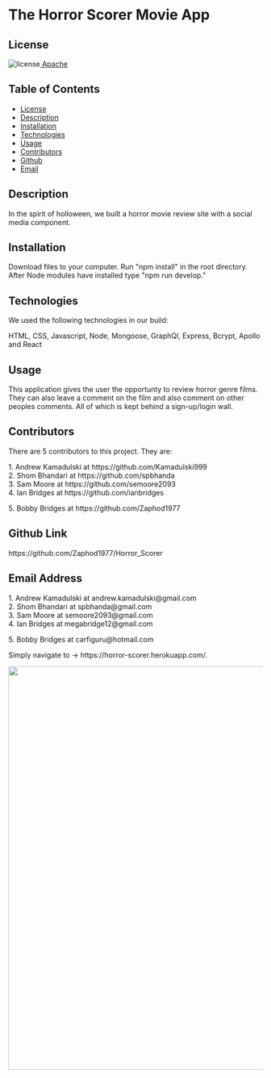 ##  <h1>The Horror Scorer Movie App</h1><h2> License </h2>
![license](https://img.shields.io/badge/License-Apache_2.0-blue.svg)[  Apache](https://opensource.org/licenses/Apache-2.0)<h2> Table of Contents </h2> 
- [License](#license) 
- [Description](#description) 
- [Installation](#installation) 
- [Technologies](#technologies) 
- [Usage](#usage) 
- [Contributors](#contributors)  
- [Github](#github) 
- [Email](#email) 
<h2>Description</h2> <p>In the spirit of holloween, we built a horror movie review site with a social media component.</p><h2>Installation</h2>Download files to your computer. Run "npm install" in the root directory. After Node modules have installed type "npm run develop."
<h2>Technologies</h2> <p>We used the following technologies in our build: <p>HTML, CSS, Javascript, Node, Mongoose, GraphQl, Express, Bcrypt, Apollo and React</p><h2>Usage</h2> <p>This application gives the user the opportunty to review horror genre films. They can also leave a comment on the film and also comment on other peoples comments. All of which is kept behind a sign-up/login wall.</p>
<h2>Contributors</h2> <p>There are 5 contributors to this project.  They are:</p> 1. Andrew Kamadulski at https://github.com/Kamadulski999<br /> 2. Shom Bhandari at https://github.com/spbhanda<br /> 3. Sam Moore at https://github.com/semoore2093<br /> 4. Ian Bridges at https://github.com/ianbridges<br /> <p>5. Bobby Bridges at https://github.com/Zaphod1977</p><h2>Github Link</h2> <p>https://github.com/Zaphod1977/Horror_Scorer</p><h2>Email Address</h2>1. Andrew Kamadulski at andrew.kamadulski@gmail.com<br /> 2. Shom Bhandari at spbhanda@gmail.com<br /> 3. Sam Moore at semoore2093@gmail.com<br /> 4. Ian Bridges at megabridge12@gmail.com<br /> <p>5. Bobby Bridges at carfiguru@hotmail.com</p><p>Simply navigate to -> https://horror-scorer.herokuapp.com/.</p><p> <img src="https://github.com/Zaphod1977/Horror_Scorer/blob/pre-production/client/src/images/horror_scorer_screengrab.PNG?raw=true" width="800" /></p>
